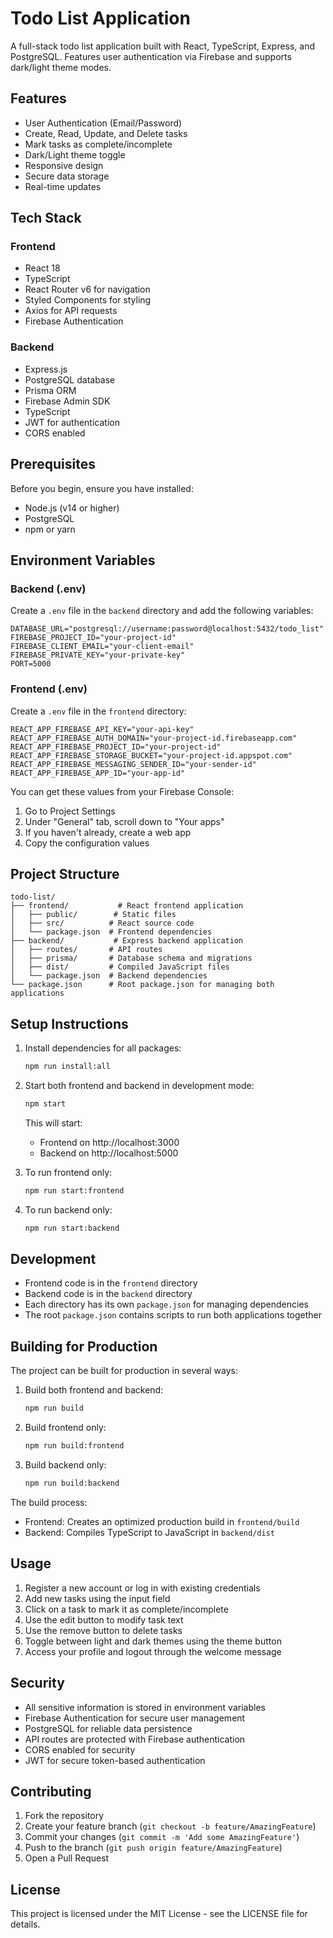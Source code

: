 # Todo List Application

A full-stack todo list application built with React, TypeScript, Express, and PostgreSQL. Features user authentication via Firebase and supports dark/light theme modes.

## Features

- User Authentication (Email/Password)
- Create, Read, Update, and Delete tasks
- Mark tasks as complete/incomplete
- Dark/Light theme toggle
- Responsive design
- Secure data storage
- Real-time updates

## Tech Stack

### Frontend
- React 18
- TypeScript
- React Router v6 for navigation
- Styled Components for styling
- Axios for API requests
- Firebase Authentication

### Backend
- Express.js
- PostgreSQL database
- Prisma ORM
- Firebase Admin SDK
- TypeScript
- JWT for authentication
- CORS enabled

## Prerequisites

Before you begin, ensure you have installed:
- Node.js (v14 or higher)
- PostgreSQL
- npm or yarn

## Environment Variables

### Backend (.env)
Create a `.env` file in the `backend` directory and add the following variables:
```
DATABASE_URL="postgresql://username:password@localhost:5432/todo_list"
FIREBASE_PROJECT_ID="your-project-id"
FIREBASE_CLIENT_EMAIL="your-client-email"
FIREBASE_PRIVATE_KEY="your-private-key"
PORT=5000
```

### Frontend (.env)
Create a `.env` file in the `frontend` directory:
```
REACT_APP_FIREBASE_API_KEY="your-api-key"
REACT_APP_FIREBASE_AUTH_DOMAIN="your-project-id.firebaseapp.com"
REACT_APP_FIREBASE_PROJECT_ID="your-project-id"
REACT_APP_FIREBASE_STORAGE_BUCKET="your-project-id.appspot.com"
REACT_APP_FIREBASE_MESSAGING_SENDER_ID="your-sender-id"
REACT_APP_FIREBASE_APP_ID="your-app-id"
```

You can get these values from your Firebase Console:
1. Go to Project Settings
2. Under "General" tab, scroll down to "Your apps"
3. If you haven't already, create a web app
4. Copy the configuration values

## Project Structure

```
todo-list/
├── frontend/           # React frontend application
│   ├── public/        # Static files
│   ├── src/          # React source code
│   └── package.json  # Frontend dependencies
├── backend/           # Express backend application
│   ├── routes/       # API routes
│   ├── prisma/       # Database schema and migrations
│   ├── dist/         # Compiled JavaScript files
│   └── package.json  # Backend dependencies
└── package.json      # Root package.json for managing both applications
```

## Setup Instructions

1. Install dependencies for all packages:
   ```bash
   npm run install:all
   ```

2. Start both frontend and backend in development mode:
   ```bash
   npm start
   ```

   This will start:
   - Frontend on http://localhost:3000
   - Backend on http://localhost:5000

3. To run frontend only:
   ```bash
   npm run start:frontend
   ```

4. To run backend only:
   ```bash
   npm run start:backend
   ```

## Development

- Frontend code is in the `frontend` directory
- Backend code is in the `backend` directory
- Each directory has its own `package.json` for managing dependencies
- The root `package.json` contains scripts to run both applications together

## Building for Production

The project can be built for production in several ways:

1. Build both frontend and backend:
   ```bash
   npm run build
   ```

2. Build frontend only:
   ```bash
   npm run build:frontend
   ```

3. Build backend only:
   ```bash
   npm run build:backend
   ```

The build process:
- Frontend: Creates an optimized production build in `frontend/build`
- Backend: Compiles TypeScript to JavaScript in `backend/dist`

## Usage

1. Register a new account or log in with existing credentials
2. Add new tasks using the input field
3. Click on a task to mark it as complete/incomplete
4. Use the edit button to modify task text
5. Use the remove button to delete tasks
6. Toggle between light and dark themes using the theme button
7. Access your profile and logout through the welcome message

## Security

- All sensitive information is stored in environment variables
- Firebase Authentication for secure user management
- PostgreSQL for reliable data persistence
- API routes are protected with Firebase authentication
- CORS enabled for security
- JWT for secure token-based authentication

## Contributing

1. Fork the repository
2. Create your feature branch (`git checkout -b feature/AmazingFeature`)
3. Commit your changes (`git commit -m 'Add some AmazingFeature'`)
4. Push to the branch (`git push origin feature/AmazingFeature`)
5. Open a Pull Request

## License

This project is licensed under the MIT License - see the LICENSE file for details.

